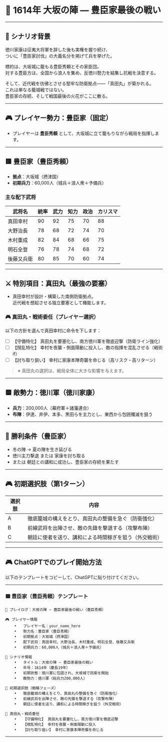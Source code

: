 # 🏯 1614年 大坂の陣 ― 豊臣家最後の戦い

---

## 📘 シナリオ背景

徳川家康は征夷大将軍を辞した後も実権を握り続け、  
ついに「豊臣家討伐」の大義名分を掲げて兵を挙げた。

標的は、大坂城に籠もる豊臣秀頼とその家臣団。  
対する豊臣方は、全国から浪人を集め、反徳川勢力を結集し抗戦を決意する。

そして、近代戦を彷彿とさせる堅牢な防衛拠点――「真田丸」が築かれる。  
これは単なる籠城戦ではない。  
豊臣家の存続、そして戦国最後の火花がここに散る。

---

## 🎮 プレイヤー勢力：豊臣家（固定）

- プレイヤーは **豊臣秀頼** として、大坂城に立て籠もりながら戦局を指揮します。

---

## 🟥 豊臣家（豊臣秀頼）

- **拠点**：大坂城（摂津国）  
- **初期兵力**：60,000人（城兵＋浪人衆＋予備兵）

### 主な配下武将

| 武将名       | 統率 | 武力 | 知力 | 政治 | カリスマ |
|--------------|------|------|------|--------|-----------|
| 真田幸村     | 90   | 92   | 75   | 70   | 88        |
| 大野治長     | 78   | 68   | 72   | 74   | 70        |
| 木村重成     | 82   | 84   | 68   | 66   | 75        |
| 明石全登     | 76   | 78   | 74   | 68   | 72        |
| 後藤又兵衛   | 80   | 85   | 70   | 60   | 74        |

---

## ⚔️ 特別項目：真田丸（最強の要塞）

- 真田幸村が設計・構築した南側防衛拠点。  
  近代戦を想起させる独立要塞として機能します。

### 🎮 真田丸・戦術委任（プレイヤー選択）

以下の方針を選んで真田幸村に命令を下します：

- [ ] 【守備特化】 真田丸を要塞化し、南方徳川軍を徹底迎撃（防衛ライン強化）  
- [ ] 【撹乱特化】 幸村を夜襲・側面陽動に投入し、敵の指揮を混乱させる（戦術if）  
- [ ] 【討ち取り狙い】 幸村に家康本陣奇襲を命じる（高リスク・高リターン）

> ※ 真田丸の選択は、戦局全体に大きな影響を与えます。

---

## 🟦 敵勢力：徳川軍（徳川家康）

- **兵力**：200,000人（幕府軍＋諸藩連合）  
- **布陣**：伊達、井伊、本多、黒田らを主力とし、東西から包囲殲滅を狙う

---

## 🎯 勝利条件（豊臣家）

- 冬の陣 → 夏の陣を生き延びる  
- 徳川主力撃退 または 家康を討ち取る  
- または 朝廷との講和に成功し、豊臣家の存続を果たす

---

## 🎮 初期選択肢（第1ターン）

| 選択肢 | 内容 |
|--------|------|
| A | 徹底籠城の構えをとり、真田丸の整備を急ぐ（防衛強化） |
| B | 前線武将を出陣させ、敵の先鋒を撃退する（攻撃布陣） |
| C | 朝廷に使者を送り、講和による時間稼ぎを狙う（外交戦術） |

---

## 🎮 ChatGPTでのプレイ開始方法

以下のテンプレートをコピーして、ChatGPTに貼り付けてください。

---


### 🟥 豊臣家（豊臣秀頼）テンプレート

```
📝 プレイログ：大坂の陣 ― 豊臣家最後の戦い（豊臣秀頼）

🎮 プレイヤー情報
	•	プレイヤー名：your_name_here
	•	勢力名：豊臣家（豊臣秀頼）
	•	初期拠点：大坂城（摂津国）
	•	配下武将：真田幸村、大野治長、木村重成、明石全登、後藤又兵衛
	•	初期兵力：60,000人（城兵＋浪人衆＋予備兵）

📘 シナリオ情報
	•	タイトル：大坂の陣 ― 豊臣家最後の戦い
	•	年号：1614年（慶長19年）
	•	初期状態：徳川軍に包囲され、大坂城で防衛を開始
	•	敵勢力：徳川軍（総兵力200,000人）

🎯 初期選択肢（戦略フェーズ）
	•	徹底籠城の構えをとり、真田丸の整備を急ぐ（防衛強化）
	•	前線武将を出陣させ、敵の先鋒を撃退する（攻撃布陣）
	•	朝廷に使者を送り、講和による時間稼ぎを狙う（外交戦術）

🎯 真田丸・戦術委任
	•	【守備特化】 真田丸を要塞化し、南方徳川軍を徹底迎撃
	•	【撹乱特化】 幸村を夜襲・側面陽動に投入
	•	【討ち取り狙い】 幸村に家康本陣奇襲を命じる
```

---
